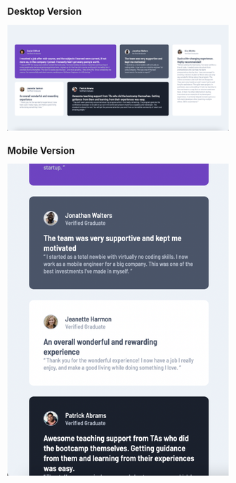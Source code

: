 ## Desktop Version ##
![Desktop Version](design/desktoptestimonials.png)

## Mobile Version ##
![Mobile Version](design/mobiletestimonials.png)